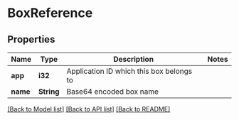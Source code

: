 # BoxReference

## Properties

Name | Type | Description | Notes
------------ | ------------- | ------------- | -------------
**app** | **i32** | Application ID which this box belongs to | 
**name** | **String** | Base64 encoded box name | 

[[Back to Model list]](../README.md#documentation-for-models) [[Back to API list]](../README.md#documentation-for-api-endpoints) [[Back to README]](../README.md)



